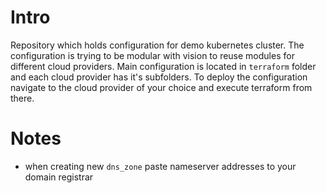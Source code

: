 # Intro
Repository which holds configuration for demo kubernetes cluster. The configuration is trying to be modular with vision to reuse modules for different cloud providers. Main configuration is located in `terraform` folder and each cloud provider has it's subfolders. To deploy the configuration navigate to the cloud provider of your choice and execute terraform from there.

# Notes
- when creating new `dns_zone` paste nameserver addresses to your domain registrar
